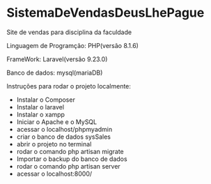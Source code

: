 # SistemaDeVendasDeusLhePague
Site de vendas para disciplina da faculdade

Linguagem de Programção: PHP(versão 8.1.6)

FrameWork: Laravel(versão 9.23.0)

Banco de dados: mysql(mariaDB)

Instruções para rodar o projeto localmente:
- Instalar o Composer
- Instalar o laravel
- Instalar o xampp
- Iniciar o Apache e o MySQL
- acessar o localhost/phpmyadmin
- criar o banco de dados sysSales
- abrir o projeto no terminal
- rodar o comando php artisan migrate
- Importar o backup do banco de dados
- rodar o comando php artisan server
- acessar o localhost:8000/
